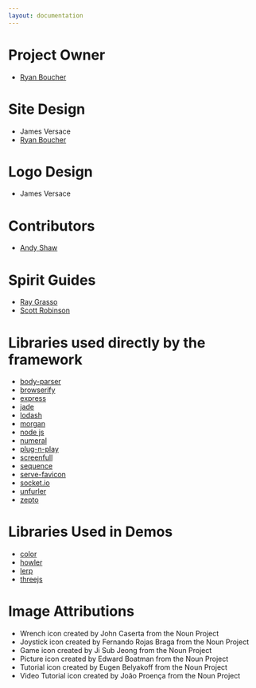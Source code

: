 ```yaml
---
layout: documentation
---
```

# Project Owner
- [Ryan Boucher](http://distributedlife.com)

# Site Design
- James Versace
- [Ryan Boucher](http://distributedlife.com)

# Logo Design
- James Versace

# Contributors
- [Andy Shaw](https://github.com/HenryTheHamster)

# Spirit Guides
- [Ray Grasso](http://raygrasso.com/)
- [Scott Robinson](http://quadhome.com/)

# Libraries used directly by the framework
- [body-parser](https://github.com/expressjs/body-parser)
- [browserify](http://browserify.org/)
- [express](http://expressjs.com/)
- [jade](http://jade-lang.com/)
- [lodash](https://lodash.com/)
- [morgan](https://github.com/expressjs/morgan)
- [node js](https://nodejs.org/)
- [numeral](http://numeraljs.com/)
- [plug-n-play](https://github.com/distributedlife/plug-n-play)
- [screenfull](https://github.com/sindresorhus/screenfull.js/)
- [sequence](https://github.com/distributedlife/sequence)
- [serve-favicon](https://github.com/expressjs/serve-favicon)
- [socket.io](http://socket.io/)
- [unfurler](https://github.com/distributedlife/unfurler)
- [zepto](http://zeptojs.com/)

# Libraries Used in Demos
- [color](https://github.com/harthur/color)
- [howler](https://github.com/goldfire/howler.js/)
- [lerp](https://www.npmjs.com/package/lerp)
- [threejs](http://threejs.org/)

# Image Attributions
- Wrench icon created by John Caserta from the Noun Project
- Joystick icon created by Fernando Rojas Braga from the Noun Project
- Game icon created by Ji Sub Jeong from the Noun Project
- Picture icon created by Edward Boatman from the Noun Project
- Tutorial icon created by Eugen Belyakoff from the Noun Project
- Video Tutorial icon created by Jo&#227;o Proen&#231;a from the Noun Project